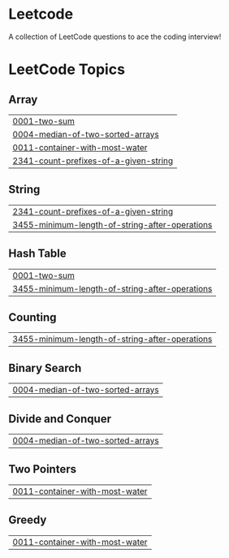 # Leetcode
A collection of LeetCode questions to ace the coding interview!

<!---LeetCode Topics Start-->
# LeetCode Topics
## Array
|  |
| ------- |
| [0001-two-sum](https://github.com/ankushdixit0001/Leetcode/tree/master/0001-two-sum) |
| [0004-median-of-two-sorted-arrays](https://github.com/ankushdixit0001/Leetcode/tree/master/0004-median-of-two-sorted-arrays) |
| [0011-container-with-most-water](https://github.com/ankushdixit0001/Leetcode/tree/master/0011-container-with-most-water) |
| [2341-count-prefixes-of-a-given-string](https://github.com/ankushdixit0001/Leetcode/tree/master/2341-count-prefixes-of-a-given-string) |
## String
|  |
| ------- |
| [2341-count-prefixes-of-a-given-string](https://github.com/ankushdixit0001/Leetcode/tree/master/2341-count-prefixes-of-a-given-string) |
| [3455-minimum-length-of-string-after-operations](https://github.com/ankushdixit0001/Leetcode/tree/master/3455-minimum-length-of-string-after-operations) |
## Hash Table
|  |
| ------- |
| [0001-two-sum](https://github.com/ankushdixit0001/Leetcode/tree/master/0001-two-sum) |
| [3455-minimum-length-of-string-after-operations](https://github.com/ankushdixit0001/Leetcode/tree/master/3455-minimum-length-of-string-after-operations) |
## Counting
|  |
| ------- |
| [3455-minimum-length-of-string-after-operations](https://github.com/ankushdixit0001/Leetcode/tree/master/3455-minimum-length-of-string-after-operations) |
## Binary Search
|  |
| ------- |
| [0004-median-of-two-sorted-arrays](https://github.com/ankushdixit0001/Leetcode/tree/master/0004-median-of-two-sorted-arrays) |
## Divide and Conquer
|  |
| ------- |
| [0004-median-of-two-sorted-arrays](https://github.com/ankushdixit0001/Leetcode/tree/master/0004-median-of-two-sorted-arrays) |
## Two Pointers
|  |
| ------- |
| [0011-container-with-most-water](https://github.com/ankushdixit0001/Leetcode/tree/master/0011-container-with-most-water) |
## Greedy
|  |
| ------- |
| [0011-container-with-most-water](https://github.com/ankushdixit0001/Leetcode/tree/master/0011-container-with-most-water) |
<!---LeetCode Topics End-->
